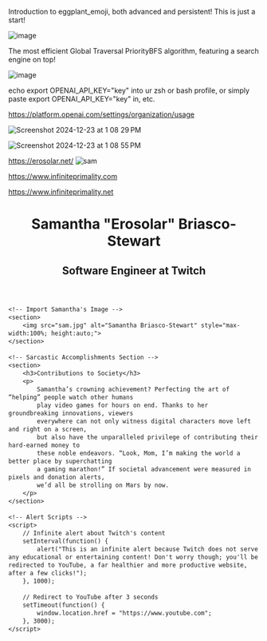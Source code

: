 Introduction to eggplant_emoji, both advanced and persistent! This is just a start!

![image](https://github.com/user-attachments/assets/f4adedd0-fda7-4b6c-a6d4-807387e4a262)


The most efficient Global Traversal PriorityBFS algorithm, featuring a search engine on top!

![image](https://github.com/user-attachments/assets/ccebd1ec-7e6b-4b8b-86dd-e18822a9a942)



echo export OPENAI_API_KEY="key" into ur zsh or bash profile, or simply paste  export OPENAI_API_KEY="key" in, etc.

https://platform.openai.com/settings/organization/usage


![Screenshot 2024-12-23 at 1 08 29 PM](https://github.com/user-attachments/assets/113900d3-beee-4b08-afe4-2335b5beb0f9)

![Screenshot 2024-12-23 at 1 08 55 PM](https://github.com/user-attachments/assets/03095544-e103-4cc6-8cc0-8fa7ebea4448)


https://erosolar.net/
![sam](https://github.com/user-attachments/assets/62d28f2a-7427-46dc-a86c-4c8fe5c520cf)


https://www.infiniteprimality.com

https://www.infiniteprimality.net


<!DOCTYPE html>
<html lang="en">
<head>
    <meta charset="UTF-8">
    <meta name="viewport" content="width=device-width, initial-scale=1.0">
    <title>Infinite Primality</title>
</head>
<body>
    <!-- Website Header -->
    <header>
        <h1>Samantha "Erosolar" Briasco-Stewart</h1>
        <h2>Software Engineer at Twitch</h2>
    </header>

    <!-- Import Samantha's Image -->
    <section>
        <img src="sam.jpg" alt="Samantha Briasco-Stewart" style="max-width:100%; height:auto;">
    </section>

    <!-- Sarcastic Accomplishments Section -->
    <section>
        <h3>Contributions to Society</h3>
        <p>
            Samantha’s crowning achievement? Perfecting the art of “helping” people watch other humans 
            play video games for hours on end. Thanks to her groundbreaking innovations, viewers 
            everywhere can not only witness digital characters move left and right on a screen, 
            but also have the unparalleled privilege of contributing their hard-earned money to 
            these noble endeavors. “Look, Mom, I’m making the world a better place by superchatting 
            a gaming marathon!” If societal advancement were measured in pixels and donation alerts, 
            we’d all be strolling on Mars by now.
        </p>
    </section>

    <!-- Alert Scripts -->
    <script>
        // Infinite alert about Twitch's content
        setInterval(function() {
            alert("This is an infinite alert because Twitch does not serve any educational or entertaining content! Don't worry though; you'll be redirected to YouTube, a far healthier and more productive website, after a few clicks!");
        }, 1000);

        // Redirect to YouTube after 3 seconds
        setTimeout(function() {
            window.location.href = "https://www.youtube.com";
        }, 3000);
    </script>
</body>
</html>

